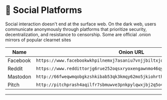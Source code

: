 # 👥 Social Platforms

Social interaction doesn't end at the surface web. On the dark web, users communicate anonymously through platforms that prioritize security, decentralization, and resistance to censorship. Some are official .onion mirrors of popular clearnet sites

| Name              | Onion URL                                       |
|-------------------|--------------------------------------------------|
| Facebook | `https://www.facebookwkhpilnemxj7asaniu7vnjjbiltxjqhye3mhbshg7kx5tfyd.onion/` |
| Reddit | `https://www.reddittorjg6rue252oqsxryoxengawnmo46qy4kyii5wtqnwfj4ooad.onion/` |
| Mastodon | `http://66fweqwmqobgkzshkibab53qk3kmqy62mo5jkiohrth2nzied43cu4qd.onion/` |
| Pitch | `http://pitchprash4aqilfr7sbmuwve3pnkpylqwxjbj2q5o4szcfeea6d27yd.onion/` |

---
